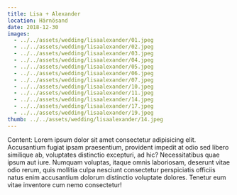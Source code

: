 ```yaml
---
title: Lisa + Alexander
location: Härnösand
date: 2018-12-30
images:
  - ../../assets/wedding/lisaalexander/01.jpeg
  - ../../assets/wedding/lisaalexander/02.jpeg
  - ../../assets/wedding/lisaalexander/03.jpeg
  - ../../assets/wedding/lisaalexander/04.jpeg
  - ../../assets/wedding/lisaalexander/05.jpeg
  - ../../assets/wedding/lisaalexander/06.jpeg
  - ../../assets/wedding/lisaalexander/07.jpeg
  - ../../assets/wedding/lisaalexander/10.jpeg
  - ../../assets/wedding/lisaalexander/11.jpeg
  - ../../assets/wedding/lisaalexander/14.jpeg
  - ../../assets/wedding/lisaalexander/17.jpeg
  - ../../assets/wedding/lisaalexander/19.jpeg
thumb: ../../assets/wedding/lisaalexander/14.jpeg
---
```


Content: Lorem ipsum dolor sit amet consectetur adipisicing elit.
Accusantium fugiat ipsam praesentium, provident impedit at odio sed libero
similique ab, voluptates distinctio excepturi, ad hic? Necessitatibus quae
ipsum aut iure. Numquam voluptas, itaque omnis laboriosam, deserunt vitae odio
rerum, quis mollitia culpa nesciunt consectetur perspiciatis officiis natus
enim accusantium dolorum distinctio voluptate dolores. Tenetur eum vitae
inventore cum nemo consectetur!
